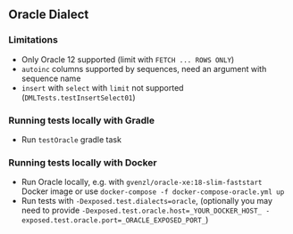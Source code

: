 ## Oracle Dialect

### Limitations

* Only Oracle 12 supported (limit with `FETCH ... ROWS ONLY`)
* `autoinc` columns supported by sequences, need an argument with sequence name
* `insert` with `select` with `limit` not supported (`DMLTests.testInsertSelect01`)

### Running tests locally with Gradle

* Run `testOracle` gradle task

### Running tests locally with Docker

* Run Oracle locally, e.g. with `gvenzl/oracle-xe:18-slim-faststart` Docker image or use `docker-compose -f docker-compose-oracle.yml up`
* Run tests with `-Dexposed.test.dialects=oracle`,
  (optionally you may need to provide `-Dexposed.test.oracle.host=_YOUR_DOCKER_HOST_ -exposed.test.oracle.port=_ORACLE_EXPOSED_PORT_`)
